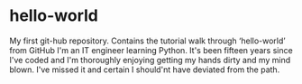 # hello-world
My first git-hub repository. Contains the tutorial walk through ‘hello-world’ from GitHub
I'm an IT engineer learning Python. It's been fifteen years since I've coded and I'm thoroughly
enjoying getting my hands dirty and my mind blown. I've missed it and certain I should'nt have deviated
from the path.
